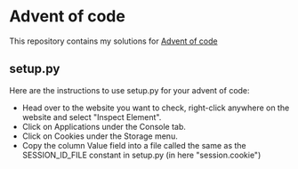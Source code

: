 # Advent of code
This repository contains my solutions for [Advent of code](https://adventofcode.com)

## setup.py
Here are the instructions to use setup.py for your advent of code:
- Head over to the website you want to check, right-click anywhere on the website and select "Inspect Element".
- Click on Applications under the Console tab.
- Click on Cookies under the Storage menu.
- Copy the column Value field into a file called the same as the SESSION_ID_FILE constant in setup.py  (in here "session.cookie")